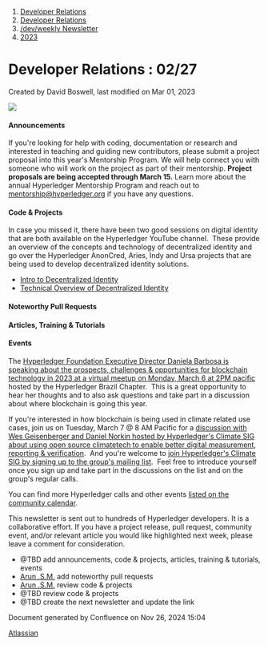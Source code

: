 1. [Developer Relations](index.html)
2. [Developer Relations](Developer-Relations_17170434.html)
3. [/dev/weekly Newsletter](17170445.html)
4. [2023](2023_17171809.html)

# Developer Relations : 02/27

Created by David Boswell, last modified on Mar 01, 2023

![](attachments/17170434/17171308.png?height=169)

#### Announcements

If you're looking for help with coding, documentation or research and interested in teaching and guiding new contributors, please submit a project proposal into this year's Mentorship Program. We will help connect you with someone who will work on the project as part of their mentorship. **Project proposals are being accepted through March 15.** Learn more about the annual Hyperledger Mentorship Program and reach out to [mentorship@hyperledger.org](mailto:mentorship@hyperledger.org) if you have any questions.

#### Code &amp; Projects

In case you missed it, there have been two good sessions on digital identity that are both available on the Hyperledger YouTube channel.  These provide an overview of the concepts and technology of decentralized identity and go over the Hyperledger AnonCred, Aries, Indy and Ursa projects that are being used to develop decentralized identity solutions.

- [Intro to Decentralized Identity](https://www.youtube.com/watch?v=VIdW9tB9nJs)
- [Technical Overview of Decentralized Identity](https://www.youtube.com/watch?v=J0IMIyFieMM)

#### Noteworthy Pull Requests

#### Articles, Training &amp; Tutorials

#### Events

The [Hyperledger Foundation Executive Director Daniela Barbosa is speaking about the prospects, challenges &amp; opportunities for blockchain technology in 2023 at a virtual meetup on Monday, March 6 at 2PM pacific](https://www.meetup.com/hyperledger-sao-paulo/events/291772816/) hosted by the Hyperledger Brazil Chapter.  This is a great opportunity to hear her thoughts and to also ask questions and take part in a discussion about where blockchain is going this year.

If you're interested in how blockchain is being used in climate related use cases, join us on Tuesday, March 7 @ 8 AM Pacific for a [discussion with Wes Geisenberger and Daniel Norkin hosted by Hyperledger's Climate SIG about using open source climatetech to enable better digital measurement, reporting &amp; verification](https://lf-hyperledger.atlassian.net/wiki/display/CASIG/CA2SIG+-+Meeting+March+7).  And you're welcome to [join Hyperledger's Climate SIG by signing up to the group's mailing list](https://lists.hyperledger.org/g/climate-sig).  Feel free to introduce yourself once you sign up and take part in the discussions on the list and on the group's regular calls.

You can find more Hyperledger calls and other events [listed on the community calendar](https://lf-hyperledger.atlassian.net/wiki/display/HYP/Calendar+of+Public+Meetings).

This newsletter is sent out to hundreds of Hyperledger developers. It is a collaborative effort. If you have a project release, pull request, community event, and/or relevant article you would like highlighted next week, please leave a comment for consideration.

- @TBD add announcements, code &amp; projects, articles, training &amp; tutorials, events
- [Arun .S.M.](https://lf-hyperledger.atlassian.net/wiki/people/621a0e5097d313006ba7386a?ref=confluence) add noteworthy pull requests
- [Arun .S.M.](https://lf-hyperledger.atlassian.net/wiki/people/621a0e5097d313006ba7386a?ref=confluence) review code &amp; projects
- @TBD review code &amp; projects
- @TBD create the next newsletter and update the link

Document generated by Confluence on Nov 26, 2024 15:04

[Atlassian](http://www.atlassian.com/)
